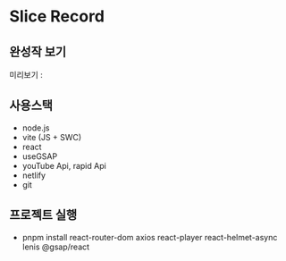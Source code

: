 # Slice Record

## 완성작 보기

미리보기 :

## 사용스택

- node.js
- vite (JS + SWC)
- react
- useGSAP
- youTube Api, rapid Api
- netlify
- git

## 프로젝트 실행

- pnpm install react-router-dom axios react-player react-helmet-async lenis @gsap/react
